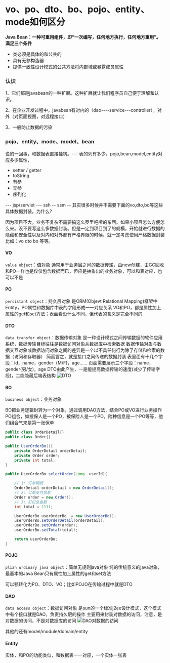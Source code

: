 # vo、po、dto、bo、pojo、entity、mode如何区分



**Java Bean：一种可重用组件，即“一次编写，任何地方执行，任何地方重用”。满足三个条件**

- 类必须是具体的和公共的
- 具有无参构造器
- 提供一致性设计模式的公共方法将内部域或暴露成员属性



### 认识

1、它们都是javabean的一种扩展。这种扩展就让我们程序员自己便于理解和认识。

2、在企业开发过程中，javabean有对内的（dao----service---controller），对外（对页面视图，对远程接口）

3、一般防止数据的污染





### pojo、entity、mode、model、bean

说的一回事，和数据表直接挂钩。--- 表的列有多少，pojo,bean,model,entity对应多少属性，

- setter / getter 
- toString
- 有参
- 无参
- 序列化



--- jsp/servlet --- ssh --  ssm -- 其实很多时候并不需要下面的vo,dto,bo等这些具体数据封装。为什么?

因为项目不大，业务不复杂不需要搞这么罗里吧嗦的东西。如果小项目怎么方便怎么来。没不要写这么多数据封装。但是一定到项目到了的规模，开始就进行数据的隐藏和安全性以及对内和对外都有严格界限的时候，就一定考虑使用严格数据封装比如：vo  dto bo 等等。







#### VO

`value object`：值对象
通常用于业务层之间的数据传递，由new创建，由GC回收
和PO一样也是仅仅包含数据而已，但应是抽象出的业务对象，可以和表对应，也可以不是

#### PO

`persistant object`：持久层对象
是ORM(Objevt Relational Mapping)框架中Entity，PO属性和数据库中表的字段形成一一对应关系
VO和PO，都是属性加上属性的get和set方法；表面看没什么不同，但代表的含义是完全不同的

#### DTO

`data transfer object`：数据传输对象
是一种设计模式之间传输数据的软件应用系统，数据传输目标往往是数据访问对象从数据库中检索数据
数据传输对象与数据交互对象或数据访问对象之间的差异是一个以不具任何行为除了存储和检索的数据（访问和存取器）
简而言之，就是接口之间传递的数据封装
表里面有十几个字段：id，name，gender（M/F)，age……
页面需要展示三个字段：name，gender(男/女)，age
DTO由此产生，一是能提高数据传输的速度(减少了传输字段)，二能隐藏后端表结构
![DTO](https://img-blog.csdn.net/20180324094042434?watermark/2/text/aHR0cHM6Ly9ibG9nLmNzZG4ubmV0L3FxXzQxNjA0ODYy/font/5a6L5L2T/fontsize/400/fill/I0JBQkFCMA==/dissolve/70)

#### BO

`business object`：业务对象

BO把业务逻辑封转为一个对象，通过调用DAO方法，结合PO或VO进行业务操作
PO组合，如投保人是一个PO，被保险人是一个PO，险种信息是一个PO等等，他们组合气来是第一张保单

```java
public class OrderDetail{}
public class Order{}

public UserOrderBo(){
    private OrderDetail orderDetail;
    private Order order;
    private int total; 
}

public UserOrderBo selectOrder(Long  userId){

    // 1: 订单明细
    OrderDetail orderDetail = new OrderDetail();
    // 2: 订单支付信息
    Order order = new Order();
    // 3: 钉钉总金额
    int total = 1111;

    UserOrderBo userOrderBo  = new UserOrderBo();
    userOrderBo.setOrderDetail(orderDetail);
    userOrderBo.setOrder(order);
    userOrderBo.setTotal(total);

    return userOrderBo;
}
```







#### POJO

`plian ordinary java object`：简单无规则java对象
纯的传统意义的java对象，最基本的Java Bean只有属性加上属性的get和set方法

可以额转化为PO、DTO、VO；比如POJO在传输过程中就是DTO

#### DAO

`data access object`：数据访问对象
是sun的一个标准j2ee设计模式，这个模式中有个接口就是DAO，负责持久层的操作
主要用来封装对数据的访问，注意，是对数据的访问，不是对数据库的访问
![DAO对数据的访问](https://img-blog.csdn.net/20180324095026657?watermark/2/text/aHR0cHM6Ly9ibG9nLmNzZG4ubmV0L3FxXzQxNjA0ODYy/font/5a6L5L2T/fontsize/400/fill/I0JBQkFCMA==/dissolve/70)

其他的还有model/module/domain/entity

#### Entity

实体，和PO的功能类似，和数据表一一对应，一个实体一张表